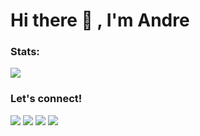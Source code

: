 # Hi there 👋 , I'm Andre

### Stats:
<p>
    <img src="https://github-readme-stats.vercel.app/api?username=an-dreee&hide=contribs,prs&show_icons=true&hide_border=true&title_color=000" />
</p>

### Let's connect!
<p>
    <a href="https://m.facebook.com/viicky.zlfkr1?ref=bookmarks" target="blank"><img src="https://img.shields.io/badge/Vicky Aulia Zulfikar-30302f?style=flat&logo=facebook" /></a>
    <a href="https://t.me/VckyouuBitch" target="blank"><img src="https://img.shields.io/badge/@VckyouuBitch-30302f?style=flat&logo=telegram" /></a>
    <a href="https://instagram.com/Vckyouuu" target="blank"><img src="https://img.shields.io/badge/@Vckyouuu-30302f?style=flat&logo=instagram" /></a>
    <a href="https://twitter.com/Vckyouuu" target="blank"><img src="https://img.shields.io/badge/@Vckyouuu-30302f?style=flat&logo=twitter" /></a>
</p>
